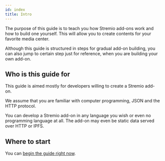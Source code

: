 ```yaml
---
id: index
title: Intro
---
```


The purpose of this guide is to teach you how Stremio add-ons work and how to build one yourself. This will allow you to create contents for your favorite media center.

Although this guide is structured in steps for gradual add-on building, you can also jump to certain step just for reference, when you are building your own add-on.

## Who is this guide for

This guide is aimed mostly for developers willing to create a Stremio add-on.

We assume that you are familiar with computer programming, JSON and the HTTP protocol.

You can develop a Stremio add-on in any language you wish or even no programming language at all. The add-on may even be static data served over HTTP or IPFS.

## Where to start

You can [begin the guide right now](/stremio-addon-guide/basics).

